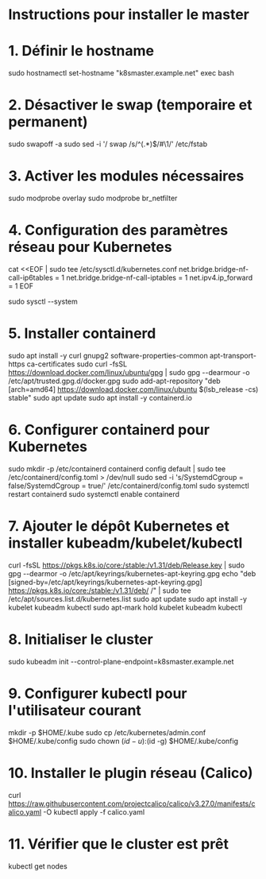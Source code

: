 # Instructions pour installer le master

# 1. Définir le hostname
sudo hostnamectl set-hostname "k8smaster.example.net"
exec bash

# 2. Désactiver le swap (temporaire et permanent)
sudo swapoff -a
sudo sed -i '/ swap /s/^\(.*\)$/#\1/' /etc/fstab

# 3. Activer les modules nécessaires
sudo modprobe overlay
sudo modprobe br_netfilter

# 4. Configuration des paramètres réseau pour Kubernetes
cat <<EOF | sudo tee /etc/sysctl.d/kubernetes.conf
net.bridge.bridge-nf-call-ip6tables = 1
net.bridge.bridge-nf-call-iptables = 1
net.ipv4.ip_forward = 1
EOF

sudo sysctl --system

# 5. Installer containerd
sudo apt install -y curl gnupg2 software-properties-common apt-transport-https ca-certificates
sudo curl -fsSL https://download.docker.com/linux/ubuntu/gpg | sudo gpg --dearmour -o /etc/apt/trusted.gpg.d/docker.gpg
sudo add-apt-repository "deb [arch=amd64] https://download.docker.com/linux/ubuntu $(lsb_release -cs) stable"
sudo apt update
sudo apt install -y containerd.io

# 6. Configurer containerd pour Kubernetes
sudo mkdir -p /etc/containerd
containerd config default | sudo tee /etc/containerd/config.toml > /dev/null
sudo sed -i 's/SystemdCgroup = false/SystemdCgroup = true/' /etc/containerd/config.toml
sudo systemctl restart containerd
sudo systemctl enable containerd

# 7. Ajouter le dépôt Kubernetes et installer kubeadm/kubelet/kubectl
curl -fsSL https://pkgs.k8s.io/core:/stable:/v1.31/deb/Release.key | sudo gpg --dearmor -o /etc/apt/keyrings/kubernetes-apt-keyring.gpg
echo "deb [signed-by=/etc/apt/keyrings/kubernetes-apt-keyring.gpg] https://pkgs.k8s.io/core:/stable:/v1.31/deb/ /" | sudo tee /etc/apt/sources.list.d/kubernetes.list
sudo apt update
sudo apt install -y kubelet kubeadm kubectl
sudo apt-mark hold kubelet kubeadm kubectl

# 8. Initialiser le cluster
sudo kubeadm init --control-plane-endpoint=k8smaster.example.net

# 9. Configurer kubectl pour l'utilisateur courant
mkdir -p $HOME/.kube
sudo cp /etc/kubernetes/admin.conf $HOME/.kube/config
sudo chown $(id -u):$(id -g) $HOME/.kube/config

# 10. Installer le plugin réseau (Calico)
curl https://raw.githubusercontent.com/projectcalico/calico/v3.27.0/manifests/calico.yaml -O
kubectl apply -f calico.yaml

# 11. Vérifier que le cluster est prêt
kubectl get nodes
